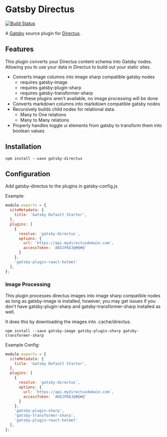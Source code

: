 # Gatsby Directus

[![Build Status](https://travis-ci.org/mtbottens/gatsby-directus.svg?branch=master)](https://travis-ci.org/mtbottens/gatsby-directus)

A [Gatsby](https://www.gatsbyjs.org) source plugin for [Directus](https://getdirectus.com/).

## Features

This plugin converts your Directus content schema into Gatsby nodes. Allowing you to use your data in Directus to build out your static sites.

- Converts image columns into image sharp compatible gatsby nodes
    - requires gatsby-image
    - requires gatsby-plugin-sharp
    - requires gatsby-transformer-sharp
    - if these plugins aren't available, no image processing will be done
- Converts markdown columns into markdown compatible gatsby nodes
- Recursively builds child nodes for relational data.
	- Many to One relations
	- Many to Many relations
- Properly handles toggle ui elements from gatsby to transform them into boolean values


## Installation

`npm install --save gatsby-directus`

## Configuration

Add gatsby-directus to the plugins in gatsby-config.js

Example: 

```javascript
module.exports = {
  siteMetadata: {
    title: 'Gatsby Default Starter',
  },
  plugins: [
    {
      resolve: `gatsby-directus`,
      options: {
        url: `https://api.mydirectusdomain.com`,
        accessToken: `AKDJFKDJ@#@#@`
      }
    },
    'gatsby-plugin-react-helmet'
  ],
};

```

### Image Processing

This plugin processes directus images into image sharp compatible nodes as long as gatsby-image is installed, however, you may get issues if you don't have gatsby-plugin-sharp and gatsby-transformer-sharp installed as well. 

It does this by downloading the images into .cache/directus.

`npm install --save gatsby-image gatsby-plugin-sharp gatsby-transformer-sharp`

Example Config:

```javascript
module.exports = {
  siteMetadata: {
    title: 'Gatsby Default Starter',
  },
  plugins: [
    {
      resolve: `gatsby-directus`,
      options: {
        url: `https://api.mydirectusdomain.com`,
        accessToken: `AKDJFKDJ@#@#@`
      }
    },
    'gatsby-plugin-sharp',
    'gatsby-transformer-sharp',
    'gatsby-plugin-react-helmet'
  ],
};

```